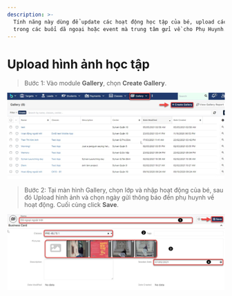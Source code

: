 ```yaml
---
description: >-
  Tính năng này dùng để update các hoạt động học tập của bé, upload các hình ảnh
  trong các buổi dã ngoại hoặc event mà trung tâm gửi về cho Phụ Huynh.
---
```


# Upload hình ảnh học tập

> Bước 1: Vào module **Gallery**, chọn **Create Gallery**.

![](../.gitbook/assets/1%20%282%29.jpg)

> Bước 2: Tại màn hình Gallery, chọn lớp và nhập hoạt động của bé, sau đó Upload hình ảnh và chọn ngày gửi thông báo đến phụ huynh về hoạt động. Cuối cùng click **Save**.

![](../.gitbook/assets/2%20%283%29.jpg)

